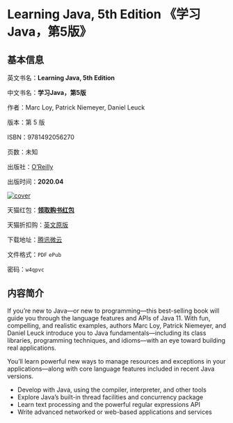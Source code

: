 # Learning Java, 5th Edition 《学习Java，第5版》

## 基本信息

英文书名：**Learning Java, 5th Edition**

中文书名：**学习Java，第5版**

作者：Marc Loy, Patrick Niemeyer, Daniel Leuck

版本：第 5 版

ISBN：9781492056270

页数：未知

出版社：[O’Reilly](https://www.oreilly.com/library/view/learning-java-5th/9781492056263/)

出版时间：**2020.04**

<a title="点击购买正版纸质图书" target="_blank" href="https://s.click.taobao.com/ig3YdXu">
<img :src="$withBase('/images/learning_java.jpg')" alt="cover">
</a>

天猫红包：[**领取购书红包**](https://s.click.taobao.com/M8m4qXu)

天猫折扣购：[英文原版](https://s.click.taobao.com/ig3YdXu)

下载地址：[腾讯微云](https://share.weiyun.com/8zXO2Gx8)

文件格式：`PDF` `ePub`

密码：`w4qpvc`

## 内容简介

If you’re new to Java—or new to programming—this best-selling book will guide you through the language features and APIs of Java 11. With fun, compelling, and realistic examples, authors Marc Loy, Patrick Niemeyer, and Daniel Leuck introduce you to Java fundamentals—including its class libraries, programming techniques, and idioms—with an eye toward building real applications.

You’ll learn powerful new ways to manage resources and exceptions in your applications—along with core language features included in recent Java versions.

- Develop with Java, using the compiler, interpreter, and other tools
- Explore Java’s built-in thread facilities and concurrency package
- Learn text processing and the powerful regular expressions API
- Write advanced networked or web-based applications and services